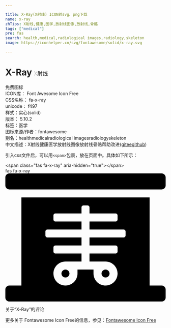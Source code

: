 ```yaml
---

title: X-Ray(X射线) ICON转svg、png下载
name: x-ray
zhTips: X射线,健康,医学,放射线图像,放射线,骨骼
tags: ["medical"]
pre: fas
search: health,medical,radiological images,radiology,skeleton
image: https://iconhelper.cn/svg/fontawesome/solid/x-ray.svg

---
```


# X-Ray  <small style="font-size: 60%;font-weight: 100">X射线</small>


<div class="detail-page">
<p>
<span><span class="badge-success badge">免费图标</span> </span>
<br/>
<span>
ICON库：
<span class="badge-secondary badge">Font Awesome Icon Free</span> 
</span>
<br/>
<span>
CSS名称：
<span class="badge-secondary badge">fa-x-ray</span> 
</span>
<br/>
<span>
unicode：
<span class="badge-secondary badge">f497</span> 
<copy-btn content='f497' btn-title=""></copy-btn>
<copy-btn :content='String.fromCodePoint(parseInt("f497", 16))' btn-title="复制U"></copy-btn>
</span><br/><span>样式：<span class="badge-light badge">实心(solid)</span></span>
<br/>
<span>
版本：
<span class="badge-secondary badge">5.10.2</span> 
</span><br/><span>标签：<span class="badge-light badge"><router-link to="/tags/medical.html">医学</router-link></span></span>
<br/>
<span>图标来源/作者：<span class="badge-light badge">fontawesome</span></span> 
<br/>
<span>别名：<span class="badge-light badge">health</span><span class="badge-light badge">medical</span><span class="badge-light badge">radiological images</span><span class="badge-light badge">radiology</span><span class="badge-light badge">skeleton</span></span><br/><span class="zh-detail">中文描述：<span class="badge-primary badge">X射线</span><span class="badge-primary badge">健康</span><span class="badge-primary badge">医学</span><span class="badge-primary badge">放射线图像</span><span class="badge-primary badge">放射线</span><span class="badge-primary badge">骨骼</span><span class="help-link"><span>帮助改进</span>(<a href="https://gitee.com/liuwave/icon-helper/edit/master/json/fontawesome/solid/x-ray.json" target="_blank" rel="noopener noreferrer">gitee</a><a href="https://github.com/liuwave/icon-helper/edit/master/json/fontawesome/solid/x-ray.json" target="_blank" rel="noopener noreferrer">github</a></span>)</span><br/>
</p>
</div>
<div class="alert alert-dark">
  <i class="fas fa-x-ray fa-xs"></i>
  <i class="fas fa-x-ray fa-sm"></i>
  <i class="fas fa-x-ray fa-lg"></i>
  <i class="fas fa-x-ray fa-2x"></i>
  <i class="fas fa-x-ray fa-3x"></i>
  <i class="fas fa-x-ray fa-5x"></i>
  <i class="fas fa-x-ray fa-7x"></i>
</div>
<div>
  <p>引入css文件后，可以用<code>&lt;span&gt;</code>包裹，放在页面中。具体如下所示：    
  </p>
  <div class="alert alert-primary" style="font-size: 14px">
    &lt;span class="fas fa-x-ray" aria-hidden="true"&gt;&lt;/span&gt;
    <copy-btn content='<span class="fas fa-x-ray" aria-hidden="true"></span>'></copy-btn>
  </div>
  <div class="alert alert-secondary">
    <i class="fas fa-x-ray"
    style="font-size: 24px"
    aria-hidden="true"></i> fas fa-x-ray
    <copy-btn content="fas fa-x-ray" btn-title="复制图标名称"></copy-btn>
  </div>
</div>
<div id="svg" class="svg-wrap">
<svg xmlns="http://www.w3.org/2000/svg" viewBox="0 0 640 512"><path d="M240 384c-8.8 0-16 7.2-16 16s7.2 16 16 16 16-7.2 16-16-7.2-16-16-16zm160 32c8.8 0 16-7.2 16-16s-7.2-16-16-16-16 7.2-16 16 7.2 16 16 16zM624 0H16C7.2 0 0 7.2 0 16v32c0 8.8 7.2 16 16 16h608c8.8 0 16-7.2 16-16V16c0-8.8-7.2-16-16-16zm0 448h-48V96H64v352H16c-8.8 0-16 7.2-16 16v32c0 8.8 7.2 16 16 16h608c8.8 0 16-7.2 16-16v-32c0-8.8-7.2-16-16-16zM480 248c0 4.4-3.6 8-8 8H336v32h104c4.4 0 8 3.6 8 8v16c0 4.4-3.6 8-8 8H336v32h64c26.5 0 48 21.5 48 48s-21.5 48-48 48-48-21.5-48-48v-16h-64v16c0 26.5-21.5 48-48 48s-48-21.5-48-48 21.5-48 48-48h64v-32H200c-4.4 0-8-3.6-8-8v-16c0-4.4 3.6-8 8-8h104v-32H168c-4.4 0-8-3.6-8-8v-16c0-4.4 3.6-8 8-8h136v-32H200c-4.4 0-8-3.6-8-8v-16c0-4.4 3.6-8 8-8h104v-24c0-4.4 3.6-8 8-8h16c4.4 0 8 3.6 8 8v24h104c4.4 0 8 3.6 8 8v16c0 4.4-3.6 8-8 8H336v32h136c4.4 0 8 3.6 8 8v16z"/></svg>
</div>
<detail full-name='fa-x-ray'></detail>

<Vssue title="关于“X-Ray”的评论" >关于“X-Ray”的评论</Vssue>
    
<div><p>更多关于  Fontawesome Icon Free的信息，参见：<a target="_blank" href="https://iconhelper.cn/fontawesome.html">Fontawesome Icon Free</a>
</p></div>
